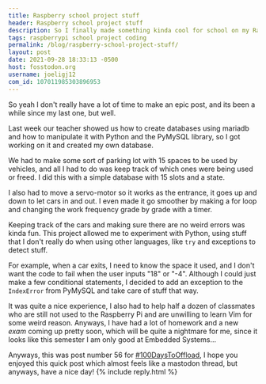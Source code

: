 ```yaml
---
title: Raspberry school project stuff
header: Raspberry school project stuff
description: So I finally made something kinda cool for school on my Raspberry Pi and I might do some more school stuff pretty soon too
tags: raspberrypi school project coding
permalink: /blog/raspberry-school-project-stuff/
layout: post
date: 2021-09-28 18:33:13 -0500
host: fosstodon.org
username: joeligj12
com_id: 107011985303896953
---
```


So yeah I don't really have a lot of time to make an epic post, and its been a while since my last one, but well.

Last week our teacher showed us how to create databases using mariadb and how to manipulate it with Python and the PyMySQL library, so I got working on it and created my own database.

We had to make some sort of parking lot with 15 spaces to be used by vehicles, and all I had to do was keep track of which ones were being used or freed. I did this with a simple database with 15 slots and a state.

I also had to move a servo-motor so it works as the entrance, it goes up and down to let cars in and out. I even made it go smoother by making a for loop and changing the work frequency grade by grade with a timer.

Keeping track of the cars and making sure there are no weird errors was kinda fun. This project allowed me to experiment with Python, using stuff that I don't really do when using other languages, like `try` and exceptions to detect stuff. 

For example, when a car exits, I need to know the space it used, and I don't want the code to fail when the user inputs "18" or "-4". Although I could just make a few conditional statements, I decided to add an exception to the `IndexError` from PyMySQL and take care of stuff that way.

It was quite a nice experience, I also had to help half a dozen of classmates who are still not used to the Raspberry Pi and are unwilling to learn Vim for some weird reason. Anyways, I have had a lot of homework and a new *exam* coming up pretty soon, which will be quite a nightmare for me, since it looks like this semester I am only good at Embedded Systems...

Anyways, this was post number 56 for [#100DaysToOffload](https://100DaysToOffload.com), I hope you enjoyed this quick post which almost feels like a mastodon thread, but anyways, have a nice day!
{% include reply.html %}
